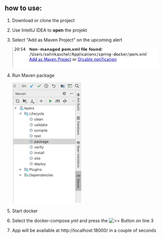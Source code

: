 ## how to use:

1. Download or clone the project
2. Use IntelliJ IDEA to **open** the projekt
3. Select "Add as Maven Project" on the upcoming alert 
 
   ![maven project](./manual-images/add-as-maven-project.jpeg)
   
4. Run Maven package  

    ![maven package](./manual-images/maven-package.png)
5. Start docker
6. Select the docker-compose.yml and press the ![>>](https://www.jetbrains.com/help/img/idea/2019.1/icons.runConfigurations.testState.run_run.svg@2x.png) Button on line 3
7. App will be available at http://localhost:18000/ in a couple of seconds